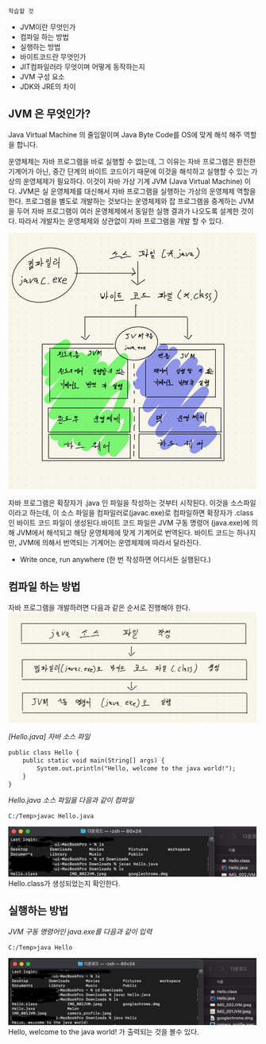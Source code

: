 `학습할 것`
- JVM이란 무엇인가
- 컴파일 하는 방법
- 실행하는 방법
- 바이트코드란 무엇인가
- JIT컴파일러라 무엇이며 어떻게 동작하는지
- JVM 구성 요소
- JDK와 JRE의 차이

## JVM 은 무엇인가? 
 Java Virtual Machine 의 줄임말이며 Java Byte Code를 OS에 맞게 해석 해주 역할을 합니다. 
 
 운영체제는 자바 프로그램을 바로 실행할 수 없는데, 그 이유는 자바 프로그램은 완전한 기계어가 아닌, 중간 단계의 바이트 코드이기 때문에 이것을 해석하고 실행할 수 있는 가상의 운영체제가 필요하다. 이것이 자바 가상 기계 JVM (Java Virtual Machine) 이다. JVM은 실 운영체제를 대신해서 자바 프로그램을 실행하는 가상의 운영체제 역할을 한다.
프로그램을 별도로 개발하는 것보다는 운영체제와 잡 프로그램을 중계하는 JVM을 두어 자바 프로그램이 여러 운영체제에서 동일한 실행 결과가 나오도록 설계한 것이다. 따라서 개발자는 운영체제와 상관없이 자바 프로그램을 개발 할 수 있다.

<img width="500" src="./IMG/IMG_001JVM.jpeg">

자바 프로그램은 확장자가 .java 인 파일을 작성하는 것부터 시작된다. 이것을 소스파일이라고 하는데, 이 소스 파일을 컴파일러로(javac.exe)로 컴파일하면 확장자가 .class인 바이트 코드 파일이 생성된다.바이트 코드 파일은 JVM 구동 명령어 (java.exe)에 의해 JVM에서 해석되고 해당 운영체제에 맞게 기계어로 번역된다.
바이트 코드는 하나지만, JVM에 의해서 번역되는 기계어는 운영체제에 따라서 달라진다.

* Write once, run anywhere (한 번 작성하면 어디서든 실행된다.)

## 컴파일 하는 방법
 자바 프로그램을 개발하려면 다음과 같은 순서로 진행해야 한다.
<img width="500" src="./IMG/IMG_002JVM.jpeg">

*[Hello.java] 자바 소스 파일*
```
public class Hello {
    public static void main(String[] args) {
        System.out.println("Hello, welcome to the java world!");
    }
}
```
*Hello.java 소스 파일을 다음과 같이 컴파일*   
```
C:/Temp>javac Hello.java
```   
<img width="500" src="./IMG/IMG_003v2JVM.png">
Hello.class가 생성되었는지 확인한다.  
 
## 실행하는 방법    
*JVM 구동 명령어인 java.exe를 다음과 같이 입력*   
```
C:/Temp>java Hello
```
<img width="500" src="./IMG/IMG_004v2JVM.png">   
Hello, welcome to the java world! 가 출력되는 것을 볼수 있다.
